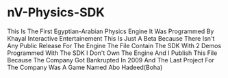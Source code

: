 # nV-Physics-SDK
This Is The First Egyptian-Arabian Physics Engine It Was Programmed By Khayal Interactive Entertainement 
This Is Just A Beta Because There Isn't Any Public Release For The Engine The File Contain The SDK With 2 Demos Programmed With The SDK 
I Don't Own The Engine And I Publish This File Because The Company Got Bankrupted In 2009 And The Last Project For The Company Was A Game Named Abo Hadeed(Boha)
